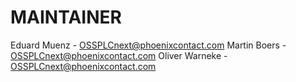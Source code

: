 # MAINTAINER
Eduard Muenz   - OSSPLCnext@phoenixcontact.com
Martin Boers   - OSSPLCnext@phoenixcontact.com
Oliver Warneke - OSSPLCnext@phoenixcontact.com

